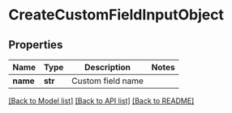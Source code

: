 # CreateCustomFieldInputObject

## Properties
Name | Type | Description | Notes
------------ | ------------- | ------------- | -------------
**name** | **str** | Custom field name | 

[[Back to Model list]](../README.md#documentation-for-models) [[Back to API list]](../README.md#documentation-for-api-endpoints) [[Back to README]](../README.md)



